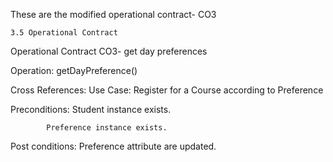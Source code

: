 

These are the modified operational contract- CO3



    3.5 Operational Contract
   
    

Operational Contract  CO3- get day preferences




Operation:  getDayPreference()




Cross References:  Use Case: Register for a Course according to Preference




Preconditions: Student instance exists.

			Preference instance exists.
			
			
			
Post conditions: Preference attribute are updated.